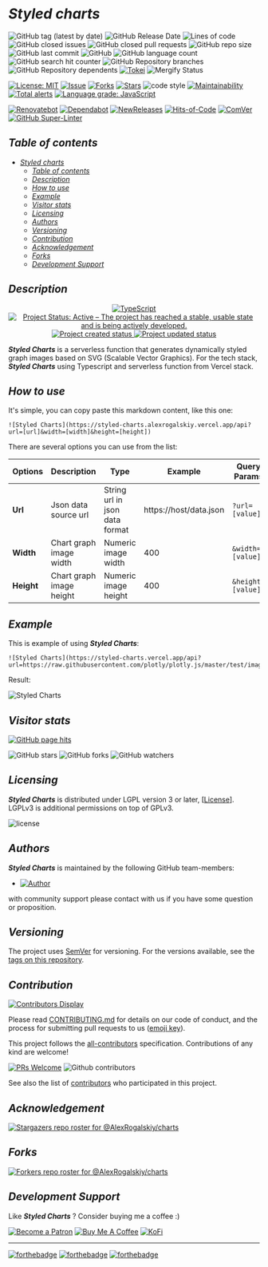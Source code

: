 # _Styled charts_

![GitHub tag (latest by date)](https://img.shields.io/github/v/tag/AlexRogalskiy/charts)
![GitHub Release Date](https://img.shields.io/github/release-date/AlexRogalskiy/charts)
![Lines of code](https://tokei.rs/b1/github/AlexRogalskiy/charts?category=lines)
![GitHub closed issues](https://img.shields.io/github/issues-closed/AlexRogalskiy/charts)
![GitHub closed pull requests](https://img.shields.io/github/issues-pr-closed/AlexRogalskiy/charts)
![GitHub repo size](https://img.shields.io/github/repo-size/AlexRogalskiy/charts)
![GitHub last commit](https://img.shields.io/github/last-commit/AlexRogalskiy/charts)
![GitHub](https://img.shields.io/github/license/AlexRogalskiy/charts)
![GitHub language count](https://img.shields.io/github/languages/count/AlexRogalskiy/charts)
![GitHub search hit counter](https://img.shields.io/github/search/AlexRogalskiy/charts/goto)
![GitHub Repository branches](https://badgen.net/github/branches/AlexRogalskiy/charts)
![GitHub Repository dependents](https://badgen.net/github/dependents-repo/AlexRogalskiy/charts)
[![Tokei](https://tokei.rs/b1/github/AlexRogalskiy/charts?category=lines)](https://github.com/XAMPPRocky/tokei)
![Mergify Status](https://img.shields.io/endpoint.svg?url=https://gh.mergify.io/badges/AlexRogalskiy/charts)

[![License: MIT](https://img.shields.io/badge/License-MIT-yellow.svg)](https://raw.githubusercontent.com/alexrogalskiy/charts/master/LICENSE?token=AH44ZFH7IF2KSEDK7LSIW3C7YOFYC)
[![Issue](https://img.shields.io/github/issues/alexrogalskiy/charts)](https://img.shields.io/github/issues/alexrogalskiy/charts)
[![Forks](https://img.shields.io/github/forks/alexrogalskiy/charts)](https://img.shields.io/github/forks/alexrogalskiy/charts)
[![Stars](https://img.shields.io/github/stars/alexrogalskiy/charts)](https://img.shields.io/github/stars/alexrogalskiy/charts)
![code style](https://img.shields.io/badge/code_style-prettier-ff69b4.svg?style=flat-square)
[![Maintainability](https://api.codeclimate.com/v1/badges/ed7702f8cf28917829fa/maintainability)](https://codeclimate.com/github/AlexRogalskiy/charts/maintainability)
[![Total alerts](https://img.shields.io/lgtm/alerts/g/AlexRogalskiy/charts.svg?logo=lgtm&logoWidth=18)](https://lgtm.com/projects/g/AlexRogalskiy/charts/alerts/)
[![Language grade: JavaScript](https://img.shields.io/lgtm/grade/javascript/g/AlexRogalskiy/charts.svg?logo=lgtm&logoWidth=18)](https://lgtm.com/projects/g/AlexRogalskiy/charts/context:javascript)

[![Renovatebot](https://badgen.net/badge/renovate/enabled/green?cache=300)](https://renovatebot.com/)
[![Dependabot](https://img.shields.io/badge/dependabot-enabled-1f8ceb.svg?style=flat-square)](https://dependabot.com/)
[![NewReleases](https://newreleases.io/badge.svg)](https://newreleases.io/github/AlexRogalskiy/charts)
[![Hits-of-Code](https://hitsofcode.com/github/AlexRogalskiy/charts)](https://hitsofcode.com/github/AlexRogalskiy/charts/view)
[![ComVer](https://img.shields.io/badge/ComVer-compliant-brightgreen.svg)][tags]
[![GitHub Super-Linter](https://github.com/AlexRogalskiy/charts/workflows/Lint%20Code%20Base/badge.svg)](https://github.com/marketplace/actions/super-linter)

## _Table of contents_

<!--ts-->
   * [<em>Styled charts</em>](#styled-charts)
      * [<em>Table of contents</em>](#table-of-contents)
      * [<em>Description</em>](#description)
      * [<em>How to use</em>](#how-to-use)
      * [<em>Example</em>](#example)
      * [<em>Visitor stats</em>](#visitor-stats)
      * [<em>Licensing</em>](#licensing)
      * [<em>Authors</em>](#authors)
      * [<em>Versioning</em>](#versioning)
      * [<em>Contribution</em>](#contribution)
      * [<em>Acknowledgement</em>](#acknowledgement)
      * [<em>Forks</em>](#forks)
      * [<em>Development Support</em>](#development-support)
<!--te-->

## _Description_

<p align="center" style="text-align:center;">
    <a href="https://www.typescriptlang.org/">
        <img src="https://img.shields.io/badge/typescript%20-%23007ACC.svg?&logo=typescript&logoColor=white" alt="TypeScript" />
    </a>
    <a href="https://www.repostatus.org/#active">
        <img src="https://img.shields.io/badge/Project%20Status-Active-brightgreen" alt="Project Status: Active – The project has reached a stable, usable state and is being actively developed." />
    </a>
    <a href="https://badges.pufler.dev">
        <img src="https://badges.pufler.dev/created/AlexRogalskiy/charts" alt="Project created status" />
    </a>
    <a href="https://badges.pufler.dev">
        <img src="https://badges.pufler.dev/updated/AlexRogalskiy/charts" alt="Project updated status" />
    </a>
</p>

_**Styled Charts**_ is a serverless function that generates dynamically styled graph images based on SVG (Scalable Vector Graphics).
For the tech stack, _**Styled Charts**_ using Typescript and serverless function from Vercel stack.

## _How to use_

It's simple, you can copy paste this markdown content, like this one:

```
![Styled Charts](https://styled-charts.alexrogalskiy.vercel.app/api?url=[url]&width=[width]&height=[height])
```

There are several options you can use from the list:

|  **Options**  | **Description**           |   **Type**                       | **Example**            | **Query Params**      | 
| ------------- | ------------------------- | -------------------------------- | ---------------------- | --------------------- |
| **Url**       | Json data source url      | String url in json data format   | https://host/data.json | ```?url=[value]```    |
| **Width**     | Chart graph image width   | Numeric image width              | 400                    | ```&width=[value]```  |
| **Height**    | Chart graph image height  | Numeric image height             | 400                    | ```&height=[value]``` |

## _Example_

This is example of using _**Styled Charts**_:

```
![Styled Charts](https://styled-charts.vercel.app/api?url=https://raw.githubusercontent.com/plotly/plotly.js/master/test/image/mocks/0.json&width=400&height=400)
```

Result:

![Styled Charts](https://styled-charts.vercel.app/api?url=https://raw.githubusercontent.com/plotly/plotly.js/master/test/image/mocks/0.json&width=400&height=400)

## _Visitor stats_

[![GitHub page hits](https://hits.seeyoufarm.com/api/count/incr/badge.svg?url=https%3A%2F%2Fgithub.com%2FAlexRogalskiy%2Fcharts&count_bg=%2379C83D&title_bg=%23555555&icon=&icon_color=%23E7E7E7&title=hits&edge_flat=true)](https://hits.seeyoufarm.com)

![GitHub stars](https://img.shields.io/github/stars/AlexRogalskiy/charts?style=social)
![GitHub forks](https://img.shields.io/github/forks/AlexRogalskiy/charts?style=social)
![GitHub watchers](https://img.shields.io/github/watchers/AlexRogalskiy/charts?style=social)

## _Licensing_

_**Styled Charts**_ is distributed under LGPL version 3 or later, [[License](https://github.com/AlexRogalskiy/charts/blob/master/LICENSE)].
LGPLv3 is additional permissions on top of GPLv3.

![license](https://user-images.githubusercontent.com/19885116/48661948-6cf97e80-ea7a-11e8-97e7-b45332a13e49.png)

## _Authors_

_**Styled Charts**_ is maintained by the following GitHub team-members:

* [![Author](https://img.shields.io/badge/author-AlexRogalskiy-FB8F0A)](https://github.com/AlexRogalskiy)

with community support please contact with us if you have some question or proposition.

## _Versioning_

The project uses [SemVer](http://semver.org/) for versioning. For the versions available, see the [tags on this repository][tags].

## _Contribution_

[![Contributors Display](https://badges.pufler.dev/contributors/AlexRogalskiy/charts?size=50&padding=5&bots=true)](https://badges.pufler.dev)

Please read
[CONTRIBUTING.md](https://github.com/AlexRogalskiy/charts/blob/master/.github/CONTRIBUTING.md)
for details on our code of conduct, and the process for submitting pull requests to us ([emoji key](https://allcontributors.org/docs/en/emoji-key)).

This project follows the [all-contributors](https://github.com/all-contributors/all-contributors) specification. Contributions of any kind are welcome!

[![PRs Welcome](https://img.shields.io/badge/PRs-welcome-brightgreen.svg?style=flat-square)](http://makeapullrequest.com)
![Github contributors](https://img.shields.io/github/all-contributors/AlexRogalskiy/charts)

See also the list of [contributors][contributors] who participated in this project.

## _Acknowledgement_

[![Stargazers repo roster for @AlexRogalskiy/charts](https://reporoster.com/stars/AlexRogalskiy/charts)][stars]

## _Forks_

[![Forkers repo roster for @AlexRogalskiy/charts](https://reporoster.com/forks/AlexRogalskiy/charts)][forkers]

## _Development Support_

Like _**Styled Charts**_ ? Consider buying me a coffee :\)

[![Become a Patron](https://img.shields.io/badge/Become_Patron-Support_me_on_Patreon-blue.svg?style=flat-square&logo=patreon&color=e64413)](https://www.patreon.com/alexrogalskiy)
[![Buy Me A Coffee](https://img.shields.io/badge/Donate-Buy%20me%20a%20coffee-yellow.svg?logo=buy%20me%20a%20coffee)](https://www.buymeacoffee.com/AlexRogalskiy)
[![KoFi](https://img.shields.io/badge/Donate-Buy%20me%20a%20coffee-yellow.svg?logo=ko-fi)](https://ko-fi.com/alexrogalskiy)

---

[![forthebadge](https://img.shields.io/badge/made%20with-%20typescript-C1282D.svg?logo=typescript&style=for-the-badge)](https://www.typescriptlang.org/)
[![forthebadge](https://img.shields.io/badge/powered%20by-%20vercel-7116FB.svg?logo=vercel&style=for-the-badge)](https://vercel.com/)
[![forthebadge](https://img.shields.io/badge/build%20with-%20%E2%9D%A4-B6FF9B.svg?logo=heart&style=for-the-badge)](https://forthebadge.com/)


  [repo]:           https://github.com/AlexRogalskiy/charts
  [tags]:           https://github.com/AlexRogalskiy/charts/tags
  [issues]:         https://github.com/AlexRogalskiy/charts/issues
  [pulls]:          https://github.com/AlexRogalskiy/charts/pulls
  [wiki]:           https://github.com/AlexRogalskiy/charts/wiki
  [stars]:          https://github.com/AlexRogalskiy/charts/stargazers
  [forkers]:        https://github.com/AlexRogalskiy/charts/network/members
  [contributors]:   https://github.com/AlexRogalskiy/charts/graphs/contributors
